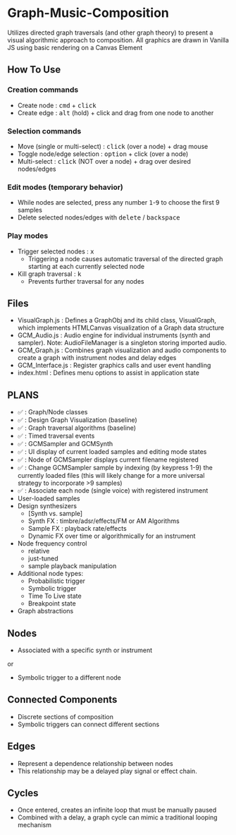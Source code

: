 # Graph-Music-Composition
Utilizes directed graph traversals (and other graph theory) to present a visual algorithmic approach to composition.
All graphics are drawn in Vanilla JS using basic rendering on a Canvas Element

## How To Use
### Creation commands
* Create node                : <kbd>cmd</kbd> + <kbd>click</kbd>
* Create edge                : <kbd>alt</kbd> (hold) + click and drag from one node to another
### Selection commands
* Move (single or multi-select) : <kbd>click</kbd> (over a node) + drag mouse
* Toggle node/edge selection    : <kbd>option</kbd> + click (over a node)
* Multi-select                  : <kbd>click</kbd> (NOT over a node) + drag over desired nodes/edges
### Edit modes (temporary behavior)
* While nodes are selected, press any number <kbd>1</kbd>-<kbd>9</kbd> to choose the first 9 samples 
* Delete selected nodes/edges with <kbd>delete</kbd> / <kbd>backspace</kbd> 
### Play modes 
* Trigger selected nodes : <kbd>x</kbd>
  - Triggering a node causes automatic traversal of the directed graph starting at each currently selected node
* Kill graph traversal : <kbd>k</kbd>
  - Prevents further traversal for any nodes

## Files
* VisualGraph.js   : Defines a GraphObj and its child class, VisualGraph, which implements HTMLCanvas visualization of a Graph data structure
* GCM_Audio.js     : Audio engine for individual instruments (synth and sampler). Note: AudioFileManager is a singleton storing imported audio.
* GCM_Graph.js     : Combines graph visualization and audio components to create a graph with instrument nodes and delay edges
* GCM_Interface.js : Register graphics calls and user event handling
* index.html       : Defines menu options to assist in application state

## PLANS
* ✅ : Graph/Node classes
* ✅ : Design Graph Visualization (baseline)
* ✅ : Graph traversal algorithms (baseline)
* ✅ : Timed traversal events
* ✅ : GCMSampler and GCMSynth
* ✅ : UI display of current loaded samples and editing mode states
* ✅ : Node of GCMSampler displays current filename registered
* ✅ : Change GCMSampler sample by indexing (by keypress 1-9) the currently loaded files (this will likely change for a more universal strategy to incorporate >9 samples)
* ✅ : Associate each node (single voice) with registered instrument
* User-loaded samples
* Design synthesizers
    - [Synth vs. sample]
    - Synth FX : timbre/adsr/effects/FM or AM Algorithms
    - Sample FX : playback rate/effects
    - Dynamic FX over time or algorithmically for an instrument
* Node frequency control
  - relative
  - just-tuned
  - sample playback manipulation
* Additional node types:
  - Probabilistic trigger
  - Symbolic trigger
  - Time To Live state
  - Breakpoint state
* Graph abstractions

## Nodes
* Associated with a specific synth or instrument

or

* Symbolic trigger to a different node
## Connected Components
* Discrete sections of composition
* Symbolic triggers can connect different sections
## Edges
* Represent a dependence relationship between nodes
* This relationship may be a delayed play signal or effect chain.
## Cycles
* Once entered, creates an infinite loop that must be manually paused
* Combined with a delay, a graph cycle can mimic a traditional looping mechanism

